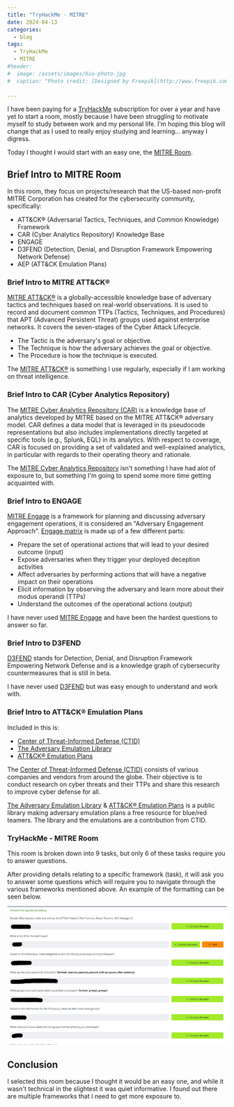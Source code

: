 ```yaml
---
title: "TryHackMe - MITRE"
date: 2024-04-13
categories:
  - blog
tags:
  - TryHackMe
  - MITRE
#header:
#  image: /assets/images/bio-photo.jpg
#  caption: "Photo credit: [Designed by Freepik](http://www.freepik.com)"

---
```


I have been paying for a [TryHackMe](https://tryhackme.com/) subscription for over a year and have yet to start a room, mostly because I have been struggling to motivate myself to study between work and my personal life. I'm hoping this blog will change that as I used to really enjoy studying and learning... anyway I digress.

Today I thought I would start with an easy one, the [MITRE Room](https://tryhackme.com/r/room/mitre).

## Brief Intro to MITRE Room

In this room, they focus on projects/research that the US-based non-profit MITRE Corporation has created for the cybersecurity community, specifically:

* ATT&CK® (Adversarial Tactics, Techniques, and Common Knowledge) Framework
* CAR (Cyber Analytics Repository) Knowledge Base
* ENGAGE
* D3FEND (Detection, Denial, and Disruption Framework Empowering Network Defense)
* AEP (ATT&CK Emulation Plans)

### Brief Intro to MITRE ATT&CK®
[MITRE ATT&CK®](https://attack.mitre.org/) is a globally-accessible knowledge base of adversary tactics and techniques based on real-world observations. It is used to record and document common TTPs (Tactics, Techniques, and Procedures) that APT (Advanced Persistent Threat) groups used against enterprise networks. It covers the seven-stages of the Cyber Attack Lifecycle.

* The Tactic is the adversary's goal or objective.
* The Technique is how the adversary achieves the goal or objective.
* The Procedure is how the technique is executed.

The [MITRE ATT&CK®](https://attack.mitre.org/) is something I use regularly, especially if I am working on threat intelligence.

### Brief Intro to CAR (Cyber Analytics Repository)

The [MITRE Cyber Analytics Repository (CAR)](https://car.mitre.org/) is a knowledge base of analytics developed by MITRE based on the MITRE ATT&CK® adversary model. CAR defines a data model that is leveraged in its pseudocode representations but also includes implementations directly targeted at specific tools (e.g., Splunk, EQL) in its analytics. With respect to coverage, CAR is focused on providing a set of validated and well-explained analytics, in particular with regards to their operating theory and rationale.

The [MITRE Cyber Analytics Repository](https://car.mitre.org/) isn't something I have had alot of exposure to, but something I'm going to spend some more time getting acquainted with.

### Brief Intro to ENGAGE

[MITRE Engage](https://engage.mitre.org/starter-kit/) is a framework for planning and discussing adversary engagement operations, it is considered an "Adversary Engagement Approach". 
 [Engage matrix](https://engage.mitre.org/matrix/) is made up of a few different parts:
* Prepare the set of operational actions that will lead to your desired outcome (input)
* Expose adversaries when they trigger your deployed deception activities 
* Affect adversaries by performing actions that will have a negative impact on their operations
* Elicit information by observing the adversary and learn more about their modus operandi (TTPs)
* Understand the outcomes of the operational actions (output) 

I have never used [MITRE Engage](https://engage.mitre.org/starter-kit/) and have been the hardest questions to answer so far.

### Brief Intro to D3FEND

[D3FEND](https://d3fend.mitre.org/) stands for Detection, Denial, and Disruption Framework Empowering Network Defense and is a knowledge graph of cybersecurity countermeasures that is still in beta.

I have never used [D3FEND](https://d3fend.mitre.org/) but was easy enough to understand and work with.

### Brief Intro to ATT&CK® Emulation Plans

Included in this is:
* [Center of Threat-Informed Defense (CTID)](https://mitre-engenuity.org/cybersecurity/center-for-threat-informed-defense/)
* [The Adversary Emulation Library](https://medium.com/mitre-engenuity/introducing-the-all-new-adversary-emulation-plan-library-234b1d543f6b)
* [ATT&CK® Emulation Plans](https://github.com/center-for-threat-informed-defense/adversary_emulation_library)

The [Center of Threat-Informed Defense (CTID)](https://mitre-engenuity.org/cybersecurity/center-for-threat-informed-defense/) consists of various companies and vendors from around the globe. Their objective is to conduct research on cyber threats and their TTPs and share this research to improve cyber defense for all. 

[The Adversary Emulation Library](https://medium.com/mitre-engenuity/introducing-the-all-new-adversary-emulation-plan-library-234b1d543f6b) & [ATT&CK® Emulation Plans](https://github.com/center-for-threat-informed-defense/adversary_emulation_library) is a public library making adversary emulation plans a free resource for blue/red teamers. The library and the emulations are a contribution from CTID.

### TryHackMe - MITRE Room

This room is broken down into 9 tasks, but only 6 of these tasks require you to answer questions.

After providing details relating to a specific framework (task), it will ask you to answer some questions which will require you to navigate through the various frameworks mentioned above. An example of the formatting can be seen below.

![MITRE Question Example](/assets/images/BlogPosts/THM-MITRE.png)

## Conclusion

I selected this room because I thought it would be an easy one, and while it wasn't technical in the slightest it was quiet informative. I found out there are multiple frameworks that I need to get more exposure to.